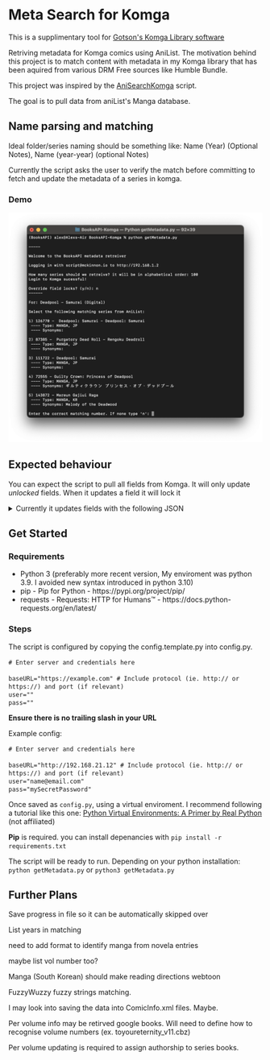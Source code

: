 # Meta Search for Komga

This is a supplimentary tool for [Gotson's Komga Library software](https://github.com/gotson/komga)

Retriving metadata for Komga comics using AniList. The motivation behind this project is to match content with metadata in my Komga library that has been aquired from various DRM Free sources like Humble Bundle.

This project was inspired by the [AniSearchKomga](https://github.com/Pfuenzle/AnisearchKomga) script.

The goal is to pull data from aniList's Manga database.

## Name parsing and matching

Ideal folder/series naming should be something like: Name (Year) (Optional Notes), Name (year-year) (optional Notes)

Currently the script asks the user to verify the match before committing to fetch and update the metadata of a series in komga. 

### Demo 

![Script retrieving library and suggesting metadata](img/metatada-retrieval.png "Script retrieving library and suggesting metadata")


## Expected behaviour

You can expect the script to pull all fields from Komga. It will only update *unlocked* fields. When it updates a field it will lock it 
<details>

<summary>Currently it updates fields with the following JSON</summary>

```
pushJSON = '''
{
  "status": "%s",
  "statusLock": %r,
  "title": "%s",
  "titleLock": %r,
  "titleSort": "%s",
  "titleSortLock": %r,
  "summary": "%s",
  "summaryLock": %r,
  "publisher": "%s",
  "publisherLock": %r,
  "readingDirectionLock": %r,
  "ageRatingLock": %r,
  "language": "%s",
  "languageLock": %r,
  "genresLock": %r,
  "tagsLock": %s,
  "totalBookCountLock": %r,
  "tags": %s,
  "readingDirection": "%s",
  "ageRating": %s,
  "genres": %s,
  "totalBookCount": %s,
}
''' % (komgaSeries.status,
  komgaSeries.statusLock, 
  komgaSeries.title, 
  komgaSeries.titleLock,
  komgaSeries.titleSort,
  komgaSeries.titleSortLock,
  komgaSeries.summary,
  komgaSeries.summaryLock,
  komgaSeries.publisher,
  komgaSeries.publisherLock,
  komgaSeries.readingDirectionLock,
  komgaSeries.ageRatingLock,
  komgaSeries.language,
  komgaSeries.languageLock,
  komgaSeries.genresLock,
  komgaSeries.tagsLock,
  komgaSeries.totalBookCountLock,
  patchTags,
  komgaSeries.readingDirection,
  komgaSeries.ageRating,
  patchGenres,
  komgaSeries.totalBookCount,
  )
```

</details>

## Get Started

### Requirements

<ul>
<li>Python 3 (preferably more recent version, My enviroment was python 3.9. I avoided new syntax introduced in python 3.10)</li>
<li>pip - Pip for Python - https://pypi.org/project/pip/ </li>
<li>requests - Requests: HTTP for Humans™ - https://docs.python-requests.org/en/latest/ </li>
</ul>

### Steps

The script is configured by copying the config.template.py into config.py. 

```
# Enter server and credentials here

baseURL="https://example.com" # Include protocol (ie. http:// or https://) and port (if relevant)
user=""
pass=""
```

**Ensure there is no trailing slash in your URL**

Example config:
```
# Enter server and credentials here

baseURL="http://192.168.21.12" # Include protocol (ie. http:// or https://) and port (if relevant)
user="name@email.com"
pass="mySecretPassword"
```

Once saved as `config.py`, using a virtual enviroment. I recommend following a tutorial like this one: [Python Virtual Environments: A Primer
by Real Python](https://realpython.com/python-virtual-environments-a-primer/#using-virtual-environments) (not affiliated)

**Pip** is required. you can install depenancies with
`pip install -r requirements.txt`

The script will be ready to run. Depending on your python installation:
`python getMetadata.py` or `python3 getMetadata.py`



## Further Plans

Save progress in file so it can be automatically skipped over

List years in matching

need to add format to identify manga from novela entries

maybe list vol number too?

Manga (South Korean) should make reading directions webtoon

FuzzyWuzzy fuzzy strings matching.

I may look into saving the data into ComicInfo.xml files. Maybe.

Per volume info may be retirved google books. Will need to define how to recognise volume numbers (ex. toyoureternity_v11.cbz)

Per volume updating is required to assign authorship to series books. 
